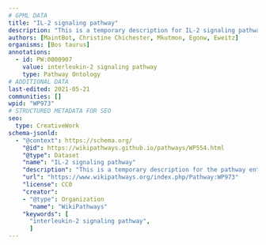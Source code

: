 ```yaml
---
# GPML DATA
title: "IL-2 signaling pathway"
description: "This is a temporary description for IL-2 signaling pathway"
authors: [MaintBot, Christine Chichester, Mkutmon, Egonw, Eweitz]
organisms: [Bos taurus]
annotations:
  - id: PW:0000907
    value: interleukin-2 signaling pathway
    type: Pathway Ontology
# ADDITIONAL DATA
last-edited: 2021-05-21
communities: []
wpid: "WP973"
# STRUCTURED METADATA FOR SEO
seo:
  type: CreativeWork
schema-jsonld:
  - "@context": https://schema.org/
    "@id": https://wikipathways.github.io/pathways/WP554.html
    "@type": Dataset
    "name": "IL-2 signaling pathway"
    "description": "This is a temporary description for the pathway entitled: IL-2 signaling pathway"
    "url": "https://www.wikipathways.org/index.php/Pathway:WP973"
    "license": CC0
    "creator":
    - "@type": Organization
      "name": "WikiPathways"
    "keywords": [
      "interleukin-2 signaling pathway",
      ]
---
```

